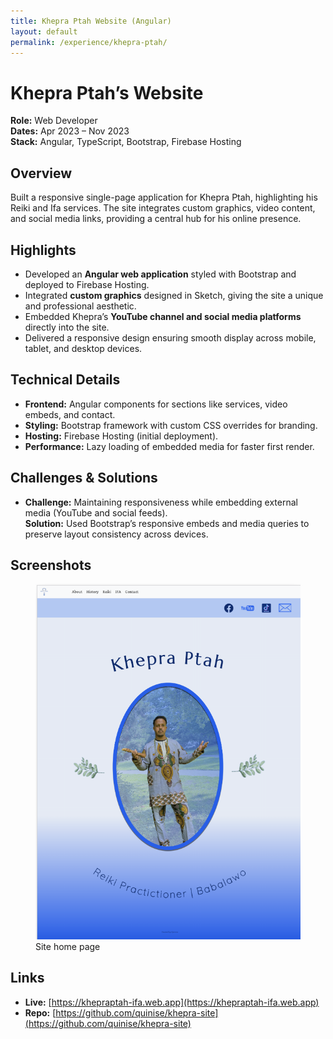 ```yaml
---
title: Khepra Ptah Website (Angular)
layout: default
permalink: /experience/khepra-ptah/
---
```


# Khepra Ptah’s Website

**Role:** Web Developer  
**Dates:** Apr 2023 – Nov 2023  
**Stack:** Angular, TypeScript, Bootstrap, Firebase Hosting

## Overview

Built a responsive single-page application for Khepra Ptah, highlighting his Reiki and Ifa services. The site integrates custom graphics, video content, and social media links, providing a central hub for his online presence.

## Highlights

- Developed an **Angular web application** styled with Bootstrap and deployed to Firebase Hosting.
- Integrated **custom graphics** designed in Sketch, giving the site a unique and professional aesthetic.
- Embedded Khepra’s **YouTube channel and social media platforms** directly into the site.
- Delivered a responsive design ensuring smooth display across mobile, tablet, and desktop devices.

## Technical Details

- **Frontend:** Angular components for sections like services, video embeds, and contact.
- **Styling:** Bootstrap framework with custom CSS overrides for branding.
- **Hosting:** Firebase Hosting (initial deployment).
- **Performance:** Lazy loading of embedded media for faster first render.

## Challenges & Solutions

- **Challenge:** Maintaining responsiveness while embedding external media (YouTube and social feeds).  
  **Solution:** Used Bootstrap’s responsive embeds and media queries to preserve layout consistency across devices.

## Screenshots

<figure>
  <img src="/images/khepra-home.png" alt="Khepra Ptah's home page" class="project-screenshot">
  <figcaption>Site home page</figcaption>
</figure>

## Links

- **Live:** [https://khepraptah-ifa.web.app](https://khepraptah-ifa.web.app)
- **Repo:** [https://github.com/quinise/khepra-site](https://github.com/quinise/khepra-site)
